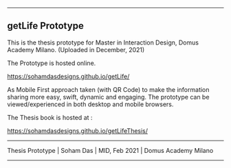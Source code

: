 -------------------------------------
getLife Prototype
-------------------------------------

This is the thesis prototype for Master in Interaction Design, Domus Academy Milano. (Uploaded in December, 2021)

The Prototype is hosted online. 

https://sohamdasdesigns.github.io/getLife/

As Mobile First approach taken (with QR Code) to make the information sharing more easy, swift, dynamic and engaging. The prototype can be viewed/experienced in both desktop and mobile browsers.

The Thesis book is hosted at :

https://sohamdasdesigns.github.io/getLifeThesis/

-------------------------------------

Thesis Prototype
| Soham Das 
| MID, Feb 2021
| Domus Academy Milano

-------------------------------------
